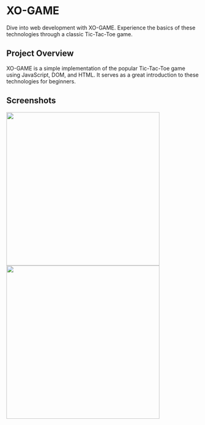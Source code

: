 # XO-GAME

Dive into web development with XO-GAME. Experience the basics of these technologies through a classic Tic-Tac-Toe game.

## Project Overview

XO-GAME is a simple implementation of the popular Tic-Tac-Toe game using JavaScript, DOM, and HTML. It serves as a great introduction to these technologies for beginners.

## Screenshots

<img src="https://github.com/fares-agour/XO-GAME/assets/116801554/f34c6911-2748-4556-b4dc-20a3850196c6.png" width="400">
<img src="https://github.com/fares-agour/XO-GAME/assets/116801554/676c573f-df4c-45b7-b0e1-a52931f3eee0.png" width="400">





